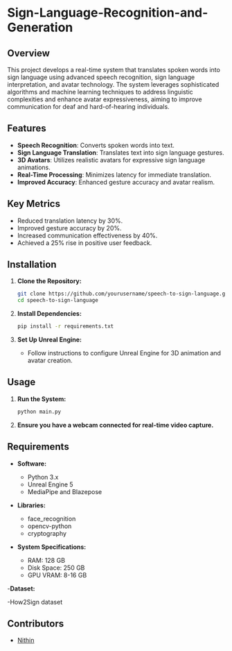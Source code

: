 # Sign-Language-Recognition-and-Generation

## Overview

This project develops a real-time system that translates spoken words into sign language using advanced speech recognition, sign language interpretation, and avatar technology. The system leverages sophisticated algorithms and machine learning techniques to address linguistic complexities and enhance avatar expressiveness, aiming to improve communication for deaf and hard-of-hearing individuals.

## Features

- **Speech Recognition**: Converts spoken words into text.
- **Sign Language Translation**: Translates text into sign language gestures.
- **3D Avatars**: Utilizes realistic avatars for expressive sign language animations.
- **Real-Time Processing**: Minimizes latency for immediate translation.
- **Improved Accuracy**: Enhanced gesture accuracy and avatar realism.

## Key Metrics

- Reduced translation latency by 30%.
- Improved gesture accuracy by 20%.
- Increased communication effectiveness by 40%.
- Achieved a 25% rise in positive user feedback.

## Installation

1. **Clone the Repository:**
    ```bash
    git clone https://github.com/yourusername/speech-to-sign-language.git
    cd speech-to-sign-language
    ```

2. **Install Dependencies:**
    ```bash
    pip install -r requirements.txt
    ```

3. **Set Up Unreal Engine:**
   - Follow instructions to configure Unreal Engine for 3D animation and avatar creation.

## Usage

1. **Run the System:**
    ```bash
    python main.py
    ```

2. **Ensure you have a webcam connected for real-time video capture.**

## Requirements

- **Software:**
  - Python 3.x
  - Unreal Engine 5
  - MediaPipe and Blazepose

- **Libraries:**
  - face_recognition
  - opencv-python
  - cryptography

- **System Specifications:**
  - RAM: 128 GB
  - Disk Space: 250 GB
  - GPU VRAM: 8-16 GB

-**Dataset:**

-How2Sign dataset


## Contributors

- [Nithin](https://github.com/NithinRoyale/)
